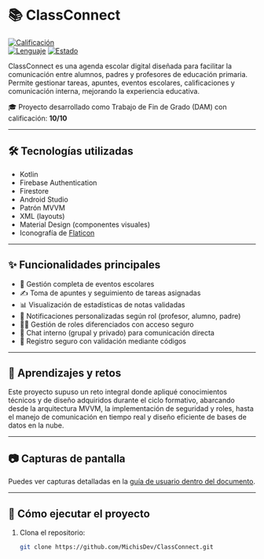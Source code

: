 # 📚 ClassConnect

[![Calificación](https://img.shields.io/badge/Calificación-10/10-brightgreen)](https://github.com/MichisDev/ClassConnect)  
[![Lenguaje](https://img.shields.io/badge/Lenguaje-Kotlin-purple)](https://kotlinlang.org/)
[![Estado](https://img.shields.io/badge/Estado-Completado-blue)]()

ClassConnect es una agenda escolar digital diseñada para facilitar la comunicación entre alumnos, padres y profesores de educación primaria. Permite gestionar tareas, apuntes, eventos escolares, calificaciones y comunicación interna, mejorando la experiencia educativa.

🎓 Proyecto desarrollado como Trabajo de Fin de Grado (DAM) con calificación: **10/10**

---

## 🛠 Tecnologías utilizadas

- Kotlin  
- Firebase Authentication  
- Firestore  
- Android Studio  
- Patrón MVVM  
- XML (layouts)  
- Material Design (componentes visuales)  
- Iconografía de [Flaticon](https://www.flaticon.com/)  

---

## ✨ Funcionalidades principales

- 📅 Gestión completa de eventos escolares  
- ✍️ Toma de apuntes y seguimiento de tareas asignadas  
- 📊 Visualización de estadísticas de notas validadas  
- 🔔 Notificaciones personalizadas según rol (profesor, alumno, padre)  
- 🧑‍🏫 Gestión de roles diferenciados con acceso seguro  
- 💬 Chat interno (grupal y privado) para comunicación directa  
- 🔐 Registro seguro con validación mediante códigos  

---

## 🧠 Aprendizajes y retos

Este proyecto supuso un reto integral donde apliqué conocimientos técnicos y de diseño adquiridos durante el ciclo formativo, abarcando desde la arquitectura MVVM, la implementación de seguridad y roles, hasta el manejo de comunicación en tiempo real y diseño eficiente de bases de datos en la nube.

---

## 📷 Capturas de pantalla

Puedes ver capturas detalladas en la [guía de usuario dentro del documento](docs/TFG_MichelleVelasquez.pdf).

---

## 🚀 Cómo ejecutar el proyecto

1. Clona el repositorio:  
   ```bash
   git clone https://github.com/MichisDev/ClassConnect.git

